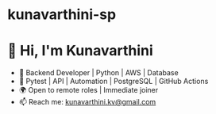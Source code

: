 # kunavarthini-sp

# 👋 Hi, I'm Kunavarthini
- 🧠 Backend Developer | Python | AWS | Database
- 🧪 Pytest | API | Automation | PostgreSQL | GitHub Actions
- 🌍 Open to remote roles | Immediate joiner
- 📫 Reach me: kunavarthini.kv@gmail.com
